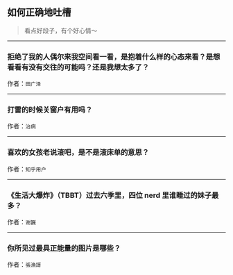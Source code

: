 ## 如何正确地吐槽

> 看点好段子，有个好心情～


 
---

### 拒绝了我的人偶尔来我空间看一看，是抱着什么样的心态来看？是想看看有没有交往的可能吗？还是我想太多了？

> 


作者：`田广泽`

---

### 打雷的时候关窗户有用吗？

> 


作者：`治病`

---

### 喜欢的女孩老说滚吧，是不是滚床单的意思？

> 


作者：`知乎用户`

---

### 《生活大爆炸》（TBBT）过去六季里，四位 nerd 里谁睡过的妹子最多？

> 


作者：`谢巍`

---

### 你所见过最具正能量的图片是哪些？

> 


作者：`張漁謌`